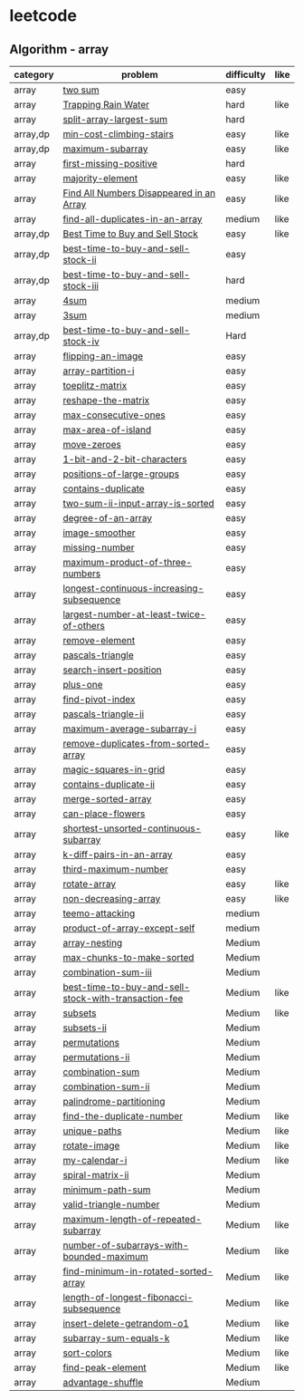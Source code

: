# leetcode 

## Algorithm - array
| category  | problem | difficulty | like | 
| ------------- | ------------- | ------------- | ---------|
|array|[two sum](https://leetcode.com/problems/two-sum/description/)|easy|
|array|[Trapping Rain Water](https://leetcode.com/problems/trapping-rain-water/description/)|hard|like|
|array|[split-array-largest-sum](https://leetcode.com/problems/split-array-largest-sum/description/)|hard|
|array,dp|[min-cost-climbing-stairs](https://leetcode.com/problems/min-cost-climbing-stairs/description/)|easy|like|
|array,dp|[maximum-subarray](https://leetcode.com/problems/maximum-subarray/description/)|easy|like|
|array|[first-missing-positive](https://leetcode.com/problems/first-missing-positive/)|hard|
|array|[majority-element](https://leetcode.com/problems/majority-element/description/)|easy|like|
|array|[Find All Numbers Disappeared in an Array](https://leetcode.com/problems/find-all-numbers-disappeared-in-an-array/description/)|easy|like|
|array|[find-all-duplicates-in-an-array](https://leetcode.com/problems/find-all-duplicates-in-an-array/)|medium|like|
|array,dp|[Best Time to Buy and Sell Stock](https://leetcode.com/problems/best-time-to-buy-and-sell-stock/description/)|easy|like|
|array,dp|[best-time-to-buy-and-sell-stock-ii](https://leetcode.com/problems/best-time-to-buy-and-sell-stock-ii/)|easy|
|array,dp|[best-time-to-buy-and-sell-stock-iii](https://leetcode.com/problems/best-time-to-buy-and-sell-stock-iii/)|hard|
|array|[4sum](https://leetcode.com/problems/4sum/description/)|medium|
|array|[3sum](https://leetcode.com/problems/3sum/)|medium|
|array,dp|[best-time-to-buy-and-sell-stock-iv](https://leetcode.com/problems/best-time-to-buy-and-sell-stock-iv/description/)|Hard|
|array|[flipping-an-image](https://leetcode.com/problems/flipping-an-image/description/)|easy|
|array|[array-partition-i](https://leetcode.com/problems/array-partition-i/description/)|easy|
|array|[toeplitz-matrix](https://leetcode.com/problems/toeplitz-matrix/description/)|easy|
|array|[reshape-the-matrix](https://leetcode.com/problems/reshape-the-matrix/description/)|easy|
|array|[max-consecutive-ones](https://leetcode.com/problems/max-consecutive-ones/description/)|easy|
|array|[max-area-of-island](https://leetcode.com/problems/max-area-of-island/description/)|easy|
|array|[move-zeroes](https://leetcode.com/problems/move-zeroes/description/)|easy|
|array|[1-bit-and-2-bit-characters](https://leetcode.com/problems/1-bit-and-2-bit-characters/description/)|easy|
|array|[positions-of-large-groups](https://leetcode.com/problems/positions-of-large-groups/description/)|easy|
|array|[contains-duplicate](https://leetcode.com/problems/contains-duplicate/description/)|easy|
|array|[two-sum-ii-input-array-is-sorted](https://leetcode.com/problems/two-sum-ii-input-array-is-sorted/description/)|easy|
|array|[degree-of-an-array](https://leetcode.com/problems/degree-of-an-array/description/)|easy|
|array|[image-smoother](https://leetcode.com/problems/image-smoother/description)|easy|
|array|[missing-number](https://leetcode.com/problems/missing-number/description/)|easy|
|array|[maximum-product-of-three-numbers](https://leetcode.com/problems/maximum-product-of-three-numbers/description/)|easy|
|array|[longest-continuous-increasing-subsequence](https://leetcode.com/problems/longest-continuous-increasing-subsequence/description/)|easy|
|array|[largest-number-at-least-twice-of-others](https://leetcode.com/problems/largest-number-at-least-twice-of-others/description/)|easy|
|array|[remove-element](https://leetcode.com/problems/remove-element/description/)|easy|
|array|[pascals-triangle](https://leetcode.com/problems/pascals-triangle/description/)|easy|
|array|[search-insert-position](https://leetcode.com/problems/search-insert-position/description/)|easy|
|array|[plus-one](https://leetcode.com/problems/plus-one/description/)|easy|
|array|[find-pivot-index](https://leetcode.com/problems/find-pivot-index/description/)|easy|
|array|[pascals-triangle-ii](https://leetcode.com/problems/pascals-triangle-ii/description/)|easy|
|array|[maximum-average-subarray-i](https://leetcode.com/problems/maximum-average-subarray-i/)|easy|
|array|[remove-duplicates-from-sorted-array](https://leetcode.com/problems/remove-duplicates-from-sorted-array/description/)|easy|
|array|[magic-squares-in-grid](https://leetcode.com/problems/magic-squares-in-grid/description/)|easy|
|array|[contains-duplicate-ii](https://leetcode.com/problems/contains-duplicate-ii/description/)|easy|
|array|[merge-sorted-array](https://leetcode.com/problems/merge-sorted-array/description/)|easy|
|array|[can-place-flowers](https://leetcode.com/problems/can-place-flowers/description/)|easy|
|array|[shortest-unsorted-continuous-subarray](https://leetcode.com/problems/shortest-unsorted-continuous-subarray/description/)|easy|like|
|array|[k-diff-pairs-in-an-array](https://leetcode.com/problems/k-diff-pairs-in-an-array/description/)|easy|
|array|[third-maximum-number](https://leetcode.com/problems/third-maximum-number/description/)|easy|
|array|[rotate-array](https://leetcode.com/problems/rotate-array/description/)|easy|like|
|array|[non-decreasing-array](https://leetcode.com/problems/non-decreasing-array/description/)|easy|like|
|array|[teemo-attacking](https://leetcode.com/problems/teemo-attacking/description/)|medium|
|array|[product-of-array-except-self](https://leetcode.com/problems/product-of-array-except-self/description/)|medium|
|array|[array-nesting](https://leetcode.com/problems/array-nesting/description/)|Medium|
|array|[max-chunks-to-make-sorted](https://leetcode.com/problems/max-chunks-to-make-sorted/description/)|Medium|
|array|[combination-sum-iii](https://leetcode.com/problems/combination-sum-iii/description/)|Medium|
|array|[best-time-to-buy-and-sell-stock-with-transaction-fee](https://leetcode.com/problems/best-time-to-buy-and-sell-stock-with-transaction-fee/description/)|Medium|like|
|array|[subsets](https://leetcode.com/problems/subsets/description/)|Medium|like|
|array|[subsets-ii](https://leetcode.com/problems/subsets-ii/description/)|Medium|
|array|[permutations](https://leetcode.com/problems/permutations/description/)|Medium|
|array|[permutations-ii](https://leetcode.com/problems/permutations-ii/description/)|Medium|
|array|[combination-sum](https://leetcode.com/problems/combination-sum/description/)|Medium|
|array|[combination-sum-ii](https://leetcode.com/problems/combination-sum-ii/description/)|Medium|
|array|[palindrome-partitioning](https://leetcode.com/problems/palindrome-partitioning/description/)|Medium|
|array|[find-the-duplicate-number](https://leetcode.com/problems/find-the-duplicate-number/description/)|Medium|like|
|array|[unique-paths](https://leetcode.com/problems/unique-paths/description/)|Medium|like|
|array|[rotate-image](https://leetcode.com/problems/rotate-image/description/)|Medium|like|
|array|[my-calendar-i](https://leetcode.com/problems/my-calendar-i/description/)|Medium|like|
|array|[spiral-matrix-ii](https://leetcode.com/problems/spiral-matrix-ii/description/)|Medium|
|array|[minimum-path-sum](https://leetcode.com/problems/minimum-path-sum/description/)|Medium|
|array|[valid-triangle-number](https://leetcode.com/problems/valid-triangle-number/description/)|Medium|
|array|[maximum-length-of-repeated-subarray](https://leetcode.com/problems/maximum-length-of-repeated-subarray/description/)|Medium|like|
|array|[number-of-subarrays-with-bounded-maximum](https://leetcode.com/problems/number-of-subarrays-with-bounded-maximum/description/)|Medium|like|
|array|[find-minimum-in-rotated-sorted-array](https://leetcode.com/problems/find-minimum-in-rotated-sorted-array/description/)|Medium|like|
|array|[length-of-longest-fibonacci-subsequence](https://leetcode.com/problems/length-of-longest-fibonacci-subsequence/description/)|Medium|like
|array|[insert-delete-getrandom-o1](https://leetcode.com/problems/insert-delete-getrandom-o1/description/)|Medium|like
|array|[subarray-sum-equals-k](https://leetcode.com/problems/subarray-sum-equals-k/description/)|Medium|like|
|array|[sort-colors](https://leetcode.com/problems/sort-colors/description/)|Medium|like|
|array|[find-peak-element](https://leetcode.com/problems/find-peak-element/description/)|Medium|like|
|array|[advantage-shuffle](https://leetcode.com/problems/advantage-shuffle/description/)|Medium|